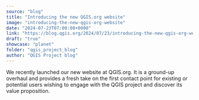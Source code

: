 ```yaml
---
source: "blog"
title: "Introducing the new QGIS.org website"
image: "introducing-the-new-qgis-org-website"
date: "2024-07-23T07:00:00+0000"
link: "https://blog.qgis.org/2024/07/23/introducing-the-new-qgis-org-website/"
draft: "true"
showcase: "planet"
folder: "qgis_project_blog"
author: "QGIS Project blog"
---
```


We recently launched our new website at QGIS.org. It is a ground-up overhaul and provides a fresh take on the first contact point for existing or potential users wishing to engage with the QGIS project and discover its value proposition.
